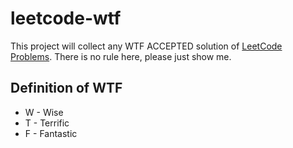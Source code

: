 # leetcode-wtf
This project will collect any WTF ACCEPTED solution of [LeetCode Problems](https://leetcode.com/problemset/all/). 
There is no rule here, please just show me.

## Definition of WTF
* W - Wise
* T - Terrific 
* F - Fantastic


